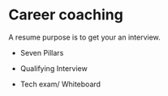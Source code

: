 # Career coaching

A resume purpose is to get your an interview.


- Seven Pillars

- Qualifying Interview

- Tech exam/ Whiteboard